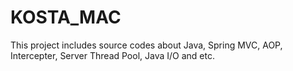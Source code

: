 # KOSTA_MAC

This project includes source codes about Java, Spring MVC, AOP, Intercepter, Server Thread Pool, Java I/O and etc.
